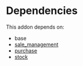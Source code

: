 # Dependencies

This addon depends on:

- base
- [sale_management](../../../../../oca-ocb-sale/odoo-bringout-oca-ocb-sale_management)
- [purchase](../../../../../oca-ocb-core/odoo-bringout-oca-ocb-purchase)
- [stock](../../../../../oca-ocb-warehouse/odoo-bringout-oca-ocb-stock)
